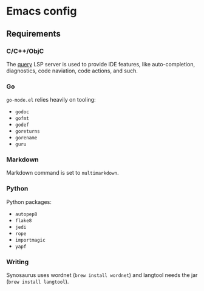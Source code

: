 # Emacs config

## Requirements

### C/C++/ObjC
The [query][query] LSP server is used to provide IDE features, like
auto-completion, diagnostics, code naviation, code actions, and
such.

### Go
`go-mode.el` relies heavily on tooling:

+ `godoc`
+ `gofmt`
+ `godef`
+ `goreturns`
+ `gorename`
+ `guru`

### Markdown
Markdown command is set to `multimarkdown`.

### Python
Python packages:

+ `autopep8`
+ `flake8`
+ `jedi`
+ `rope`
+ `importmagic`
+ `yapf`

### Writing
Synosaurus uses wordnet (`brew install wordnet`) and langtool needs the jar (`brew install langtool`).

[query]: https://github.com/cquery-project/cquery
